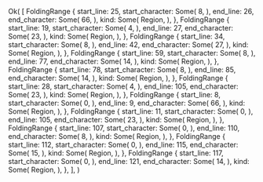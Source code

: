 Ok(
    [
        FoldingRange {
            start_line: 25,
            start_character: Some(
                8,
            ),
            end_line: 26,
            end_character: Some(
                66,
            ),
            kind: Some(
                Region,
            ),
        },
        FoldingRange {
            start_line: 19,
            start_character: Some(
                4,
            ),
            end_line: 27,
            end_character: Some(
                23,
            ),
            kind: Some(
                Region,
            ),
        },
        FoldingRange {
            start_line: 34,
            start_character: Some(
                8,
            ),
            end_line: 42,
            end_character: Some(
                27,
            ),
            kind: Some(
                Region,
            ),
        },
        FoldingRange {
            start_line: 59,
            start_character: Some(
                8,
            ),
            end_line: 77,
            end_character: Some(
                14,
            ),
            kind: Some(
                Region,
            ),
        },
        FoldingRange {
            start_line: 78,
            start_character: Some(
                8,
            ),
            end_line: 85,
            end_character: Some(
                14,
            ),
            kind: Some(
                Region,
            ),
        },
        FoldingRange {
            start_line: 28,
            start_character: Some(
                4,
            ),
            end_line: 105,
            end_character: Some(
                23,
            ),
            kind: Some(
                Region,
            ),
        },
        FoldingRange {
            start_line: 8,
            start_character: Some(
                0,
            ),
            end_line: 9,
            end_character: Some(
                66,
            ),
            kind: Some(
                Region,
            ),
        },
        FoldingRange {
            start_line: 11,
            start_character: Some(
                0,
            ),
            end_line: 105,
            end_character: Some(
                23,
            ),
            kind: Some(
                Region,
            ),
        },
        FoldingRange {
            start_line: 107,
            start_character: Some(
                0,
            ),
            end_line: 110,
            end_character: Some(
                8,
            ),
            kind: Some(
                Region,
            ),
        },
        FoldingRange {
            start_line: 112,
            start_character: Some(
                0,
            ),
            end_line: 115,
            end_character: Some(
                15,
            ),
            kind: Some(
                Region,
            ),
        },
        FoldingRange {
            start_line: 117,
            start_character: Some(
                0,
            ),
            end_line: 121,
            end_character: Some(
                14,
            ),
            kind: Some(
                Region,
            ),
        },
    ],
)